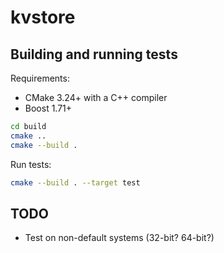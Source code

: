 # kvstore
## Building and running tests
Requirements:

* CMake 3.24+ with a C++ compiler
* Boost 1.71+

```bash
cd build
cmake ..
cmake --build .
```

Run tests:

```bash
cmake --build . --target test
```

## TODO
* Test on non-default systems (32-bit? 64-bit?)
